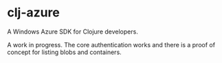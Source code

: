 # clj-azure

A Windows Azure SDK for Clojure developers.

A work in progress. The core authentication works and there is a proof of concept for listing blobs and containers.


